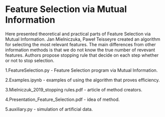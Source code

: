# Feature Selection via Mutual Information

Here presented theoretical and practical parts of Feature Selection via Mutual Information. Jan Mielniczuka, Paweł Teisseyre created an 
algorithm for selecting the most relevant features. The main differences from other information methods is that we do not know the true number 
of revevant features. Authors propose stopping rule that decide on each step whether or not to stop selection.


1.FeatureSelection.py - Feature Selection program via Mutual Information. 

2.Examples.ipynb - examples of using the algorithm that proves efficiency.

3.Mielniczuk_2019_stopping rules.pdf - article of method creators.

4.Presentation_Feature_Selection.pdf - idea of method.

5.auxiliary.py - simulation of artificial data.
